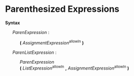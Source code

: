 # Parenthesized Expressions

**Syntax**

<ul>
    <i>ParenExpression</i> :
    <ul>
        <b>(</b> <i>AssignmentExpression</i><sup>allowIn</sup> <b>)</b>
    </ul>
</ul>

<ul>
    <i>ParenListExpression</i> :
    <ul>
        <i>ParenExpression</i><br>
        <b>(</b> <i>ListExpression</i><sup>allowIn</sup> <b>,</b> <i>AssignmentExpression</i><sup>allowIn</sup> <b>)</b>
    </ul>
</ul>